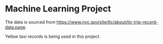 # Machine Learning Project

The data is sourced from  https://www.nyc.gov/site/tlc/about/tlc-trip-record-data.page.

Yellow taxi records is being used in this project.

